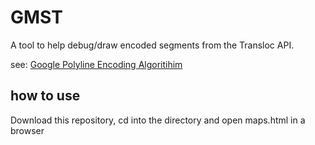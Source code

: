 # GMST

A tool to help debug/draw encoded segments from the Transloc API. 

see: [Google Polyline Encoding Algoritihim](https://developers.google.com/maps/documentation/utilities/polylinealgorithm)


## how to use

Download this repository, cd into the directory and open maps.html in a browser



